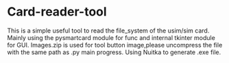 # Card-reader-tool
This is a simple useful tool to read the file_system of the usim/sim card.
Mainly using the pysmartcard module for func and internal tkinter module for GUI.
Images.zip is used for tool button image,please uncompress the file with the same path as .py main progress.
Using Nuitka to generate .exe file.
